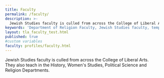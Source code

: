 ```yaml
---
title: Faculty
permalink: /faculty/
description: >-
  Jewish Studies faculty is culled from across the College of Liberal Arts including the History, Women's Studies, Political     Science and Religion Departments.
keywords: 'Department of Religion Faculty, Jewish Studies faculty, temple university'
layout: tla_faculty_test.html
published: true
#custom variables
faculty: profiles/faculty.html
---
```

Jewish Studies faculty is culled from across the College of Liberal Arts. They also teach in the History, Women's Studies, Political Science and Religion Departments.
